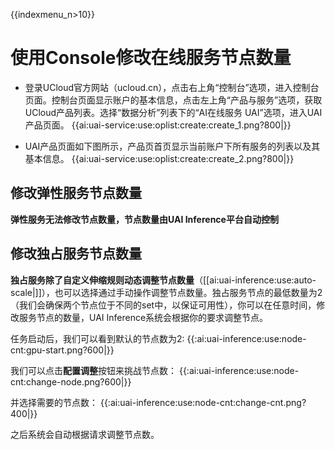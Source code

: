{{indexmenu_n>10}}

# 使用Console修改在线服务节点数量

  * 登录UCloud官方网站（ucloud.cn），点击右上角“控制台”选项，进入控制台页面。控制台页面显示账户的基本信息，点击左上角“产品与服务”选项，获取UCloud产品列表。选择“数据分析”列表下的“AI在线服务 UAI”选项，进入UAI产品页面。
{{ai:uai-service:use:oplist:create:create_1.png?800|}} 

  * UAI产品页面如下图所示，产品页首页显示当前账户下所有服务的列表以及其基本信息。
{{ai:uai-service:use:oplist:create:create_2.png?800|}} 

## 修改弹性服务节点数量
**弹性服务无法修改节点数量，节点数量由UAI Inference平台自动控制**

## 修改独占服务节点数量
**独占服务除了自定义伸缩规则动态调整节点数量**（[[ai:uai-inference:use:auto-scale|]]），也可以选择通过手动操作调整节点数量。独占服务节点的最低数量为2（我们会确保两个节点位于不同的set中，以保证可用性），你可以在任意时间，修改服务节点的数量，UAI Inference系统会根据你的要求调整节点。

任务启动后，我们可以看到默认的节点数为2: 
{{:ai:uai-inference:use:node-cnt:gpu-start.png?600|}} 

我们可以点击**配置调整**按钮来挑战节点数：
{{:ai:uai-inference:use:node-cnt:change-node.png?600|}}

并选择需要的节点数：
{{:ai:uai-inference:use:node-cnt:change-cnt.png?400|}} 

之后系统会自动根据请求调整节点数。

